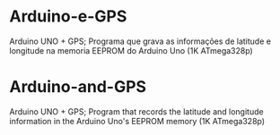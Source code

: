 # Arduino-e-GPS
Arduino UNO + GPS; Programa que grava as informações de latitude e longitude na memoria EEPROM do Arduino Uno (1K ATmega328p)

# Arduino-and-GPS
Arduino UNO + GPS; Program that records the latitude and longitude information in the Arduino Uno's EEPROM memory (1K ATmega328p)
